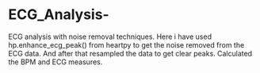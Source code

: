 # ECG_Analysis-
ECG analysis with noise removal techniques. 
Here i have used hp.enhance_ecg_peak() from heartpy to get the noise removed from the ECG data.
And after that resampled the data to get clear peaks.
Calculated the BPM and ECG measures.
